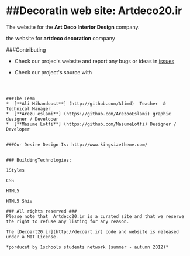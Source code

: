 ##Decoratin web site: Artdeco20.ir
=================
The website for the **Art Deco Interior Design** company.

the website for **artdeco decoration** company

###Contributing

* Check our projec's website and report any bugs or ideas in [issues](https://github.com/1schools-projects/artdeco20.ir/issues?state=open)

* Check our project's source with
```



###The Team
*  [**Ali Mihandoost**] (http://github.com/Alimd)  Teacher  & Technical Manager
*  [**Arezu eslami**] (https://github.com/ArezooEslami) graphic designer / Developer
*  [**Masume Lotfi**] (https://github.com/MasumeLotfi) Designer / Developer


###Our Desire Design Is: http://www.kingsizetheme.com/


### BuildingTechnologies:

1Styles

CSS

HTML5

HTML5 Shiv

### All rights reserved ###
Please note that  Artdeco20.ir is a curated site and that we reserve the right to refuse any listing for any reason.

The [Decoart20.ir](http://decoart.ir) code and website is released under a MIT License.

*porducet by 1schools students network (summer - autumn 2012)*